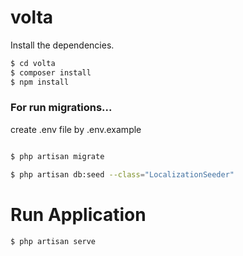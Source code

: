 # volta
Install the dependencies.

```sh
$ cd volta
$ composer install
$ npm install
```


### For run migrations...


create .env file by .env.example


```sh

$ php artisan migrate

$ php artisan db:seed --class="LocalizationSeeder"

```

# Run Application
```sh
$ php artisan serve
```



